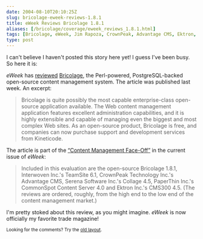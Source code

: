 ```yaml
--- 
date: 2004-08-10T20:10:25Z
slug: bricolage-eweek-reviews-1.8.1
title: eWeek Reviews Bricolage 1.8.1
aliases: [/bricolage/coverage/eweek_reviews_1.8.1.html]
tags: [Bricolage, eWeek, Jim Rapoza, CrownPeak, Advantage CMS, Ektron, CMS300, Interwoven, TeamSite, Serena Software, Collage, PaperThin, CommonSpot]
type: post
---
```


<p>I can't believe I haven't posted this story here yet! I guess I've been busy. So here it is:</p>

<p><cite>eWeek</cite> has <a href="http://www.eweek.com/article2/0,1759,1627959,00.asp" title="Read the review">reviewed</a> <a href="http://www.bricolage.cc/" title="Visit the Bricolage Website">Bricolage</a>, the Perl-powered, PostgreSQL-backed open-source content management system. The article was published last week. An excerpt:</p>

<blockquote><p>Bricolage is quite possibly the most capable enterprise-class open-source application available. The Web content management application features excellent administration capabilities, and it is highly extensible and capable of managing even the biggest and most complex Web sites. As an open-source product, Bricolage is free, and companies can now purchase support and development services from Kineticode.</p></blockquote>

<p>The article is part of the <a href="http://www.eweek.com/article2/0,1759,1627957,00.asp"title="Content Management Face-Off"><q>Content Management Face-Off</q></a> in the current issue of <cite>eWeek</cite>:</p>

<blockquote><p>Included in this evaluation are the open-source Bricolage 1.8.1, Interwoven Inc.'s TeamSite 6.1, CrownPeak Technology Inc.'s Advantage CMS, Serena Software Inc.'s Collage 4.5, PaperThin Inc.'s CommonSpot Content Server 4.0 and Ektron Inc.'s CMS300 4.5. (The reviews are ordered, roughly, from the high end to the low end of the content management market.)</p></blockquote>

<p>I'm pretty stoked about this review, as you might imagine. <cite>eWeek</cite> is now officially my favorite trade magazine!</p>

<p class="past"><small>Looking for the comments? Try the <a rel="nofollow" href="//past.justatheory.com/bricolage/coverage/eweek_reviews_1.8.1.html">old layout</a>.</small></p>


